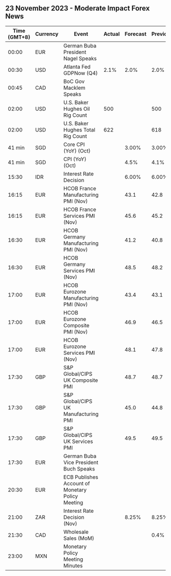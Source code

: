 ## 23 November 2023 - Moderate Impact Forex News

| Time (GMT+8) | Currency | Event | Actual | Forecast | Previous |
|------|----------|-------|--------|----------|----------|
| 00:00 | EUR | German Buba President Nagel Speaks |  |  |  |
| 00:30 | USD | Atlanta Fed GDPNow (Q4) | 2.1% | 2.0% | 2.0% |
| 00:45 | CAD | BoC Gov Macklem Speaks |  |  |  |
| 02:00 | USD | U.S. Baker Hughes Oil Rig Count | 500 |  | 500 |
| 02:00 | USD | U.S. Baker Hughes Total Rig Count | 622 |  | 618 |
| 41 min | SGD | Core CPI (YoY) (Oct) |  | 3.00% | 3.00% |
| 41 min | SGD | CPI (YoY) (Oct) |  | 4.5% | 4.1% |
| 15:30 | IDR | Interest Rate Decision |  | 6.00% | 6.00% |
| 16:15 | EUR | HCOB France Manufacturing PMI (Nov) |  | 43.1 | 42.8 |
| 16:15 | EUR | HCOB France Services PMI (Nov) |  | 45.6 | 45.2 |
| 16:30 | EUR | HCOB Germany Manufacturing PMI (Nov) |  | 41.2 | 40.8 |
| 16:30 | EUR | HCOB Germany Services PMI (Nov) |  | 48.5 | 48.2 |
| 17:00 | EUR | HCOB Eurozone Manufacturing PMI (Nov) |  | 43.4 | 43.1 |
| 17:00 | EUR | HCOB Eurozone Composite PMI (Nov) |  | 46.9 | 46.5 |
| 17:00 | EUR | HCOB Eurozone Services PMI (Nov) |  | 48.1 | 47.8 |
| 17:30 | GBP | S&P Global/CIPS UK Composite PMI |  | 48.7 | 48.7 |
| 17:30 | GBP | S&P Global/CIPS UK Manufacturing PMI |  | 45.0 | 44.8 |
| 17:30 | GBP | S&P Global/CIPS UK Services PMI |  | 49.5 | 49.5 |
| 17:30 | EUR | German Buba Vice President Buch Speaks |  |  |  |
| 20:30 | EUR | ECB Publishes Account of Monetary Policy Meeting |  |  |  |
| 21:00 | ZAR | Interest Rate Decision (Nov) |  | 8.25% | 8.25% |
| 21:30 | CAD | Wholesale Sales (MoM) |  |  | 0.4% |
| 23:00 | MXN | Monetary Policy Meeting Minutes |  |  |  |
